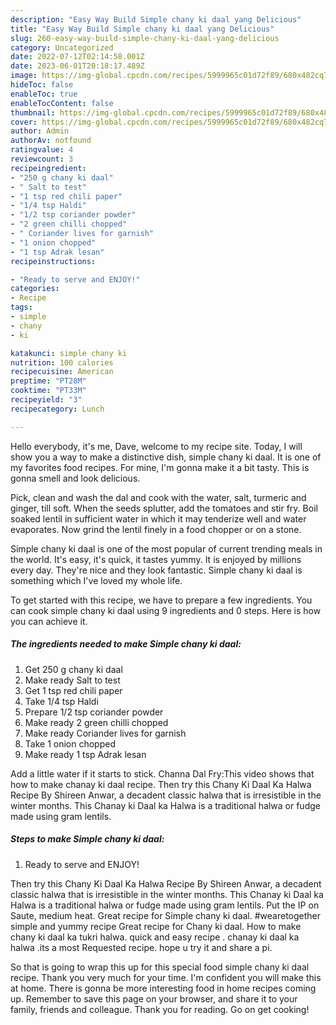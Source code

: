 ```yaml
---
description: "Easy Way Build Simple chany ki daal yang Delicious"
title: "Easy Way Build Simple chany ki daal yang Delicious"
slug: 260-easy-way-build-simple-chany-ki-daal-yang-delicious
category: Uncategorized
date: 2022-07-12T02:14:58.001Z
date: 2023-06-01T20:18:17.489Z
image: https://img-global.cpcdn.com/recipes/5999965c01d72f89/680x482cq70/simple-chany-ki-daal-recipe-main-photo.jpg
hideToc: false
enableToc: true
enableTocContent: false
thumbnail: https://img-global.cpcdn.com/recipes/5999965c01d72f89/680x482cq70/simple-chany-ki-daal-recipe-main-photo.jpg
cover: https://img-global.cpcdn.com/recipes/5999965c01d72f89/680x482cq70/simple-chany-ki-daal-recipe-main-photo.jpg
author: Admin
authorAv: notfound
ratingvalue: 4
reviewcount: 3
recipeingredient:
- "250 g chany ki daal"
- " Salt to test"
- "1 tsp red chili paper"
- "1/4 tsp Haldi"
- "1/2 tsp coriander powder"
- "2 green chilli chopped"
- " Coriander lives for garnish"
- "1 onion chopped"
- "1 tsp Adrak lesan"
recipeinstructions:

- "Ready to serve and ENJOY!"
categories:
- Recipe
tags:
- simple
- chany
- ki

katakunci: simple chany ki 
nutrition: 100 calories
recipecuisine: American
preptime: "PT28M"
cooktime: "PT33M"
recipeyield: "3"
recipecategory: Lunch

---
```



Hello everybody, it's me, Dave, welcome to my recipe site. Today, I will show you a way to make a distinctive dish, simple chany ki daal. It is one of my favorites food recipes. For mine, I'm gonna make it a bit tasty. This is gonna smell and look delicious.

Pick, clean and wash the dal and cook with the water, salt, turmeric and ginger, till soft. When the seeds splutter, add the tomatoes and stir fry. Boil soaked lentil in sufficient water in which it may tenderize well and water evaporates. Now grind the lentil finely in a food chopper or on a stone.

Simple chany ki daal is one of the most popular of current trending meals in the world. It's easy, it's quick, it tastes yummy. It is enjoyed by millions every day. They're nice and they look fantastic. Simple chany ki daal is something which I've loved my whole life.


To get started with this recipe, we have to prepare a few ingredients. You can cook simple chany ki daal using 9 ingredients and 0 steps. Here is how you can achieve it.

<!--inarticleads1-->

##### The ingredients needed to make Simple chany ki daal:

1. Get 250 g chany ki daal
1. Make ready  Salt to test
1. Get 1 tsp red chili paper
1. Take 1/4 tsp Haldi
1. Prepare 1/2 tsp coriander powder
1. Make ready 2 green chilli chopped
1. Make ready  Coriander lives for garnish
1. Take 1 onion chopped
1. Make ready 1 tsp Adrak lesan


Add a little water if it starts to stick. Channa Dal Fry:This video shows that how to make chanay ki daal recipe. Then try this Chany Ki Daal Ka Halwa Recipe By Shireen Anwar, a decadent classic halwa that is irresistible in the winter months. This Chanay ki Daal ka Halwa is a traditional halwa or fudge made using gram lentils. 

<!--inarticleads2-->

##### Steps to make Simple chany ki daal:


1. Ready to serve and ENJOY!

Then try this Chany Ki Daal Ka Halwa Recipe By Shireen Anwar, a decadent classic halwa that is irresistible in the winter months. This Chanay ki Daal ka Halwa is a traditional halwa or fudge made using gram lentils. Put the IP on Saute, medium heat. Great recipe for Simple chany ki daal. #wearetogether simple and yummy recipe Great recipe for Chany ki daal. How to make chany ki daal ka tukri halwa. quick and easy recipe . chanay ki daal ka halwa .its a most Requested recipe. hope u try it and share a pi. 

So that is going to wrap this up for this special food simple chany ki daal recipe. Thank you very much for your time. I'm confident you will make this at home. There is gonna be more interesting food in home recipes coming up. Remember to save this page on your browser, and share it to your family, friends and colleague. Thank you for reading. Go on get cooking!
